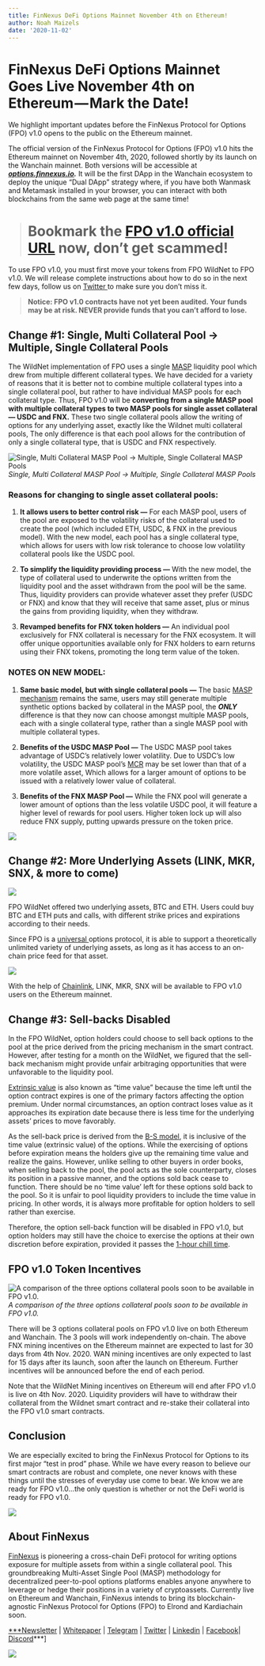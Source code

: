 ```yaml
---
title: FinNexus DeFi Options Mainnet November 4th on Ethereum!
author: Noah Maizels
date: '2020-11-02'
---
```


# FinNexus DeFi Options Mainnet Goes Live November 4th on Ethereum — Mark the Date!

We highlight important updates before the FinNexus Protocol for Options (FPO) v1.0 opens to the public on the Ethereum mainnet.

The official version of the FinNexus Protocol for Options (FPO) v1.0 hits the Ethereum mainnet on November 4th, 2020, followed shortly by its launch on the Wanchain mainnet. Both versions will be accessible at ***[options.finnexus.io](http://options.finnexus.io).*** 
It will be the first DApp in the Wanchain ecosystem to deploy the unique “Dual DApp” strategy where, if you have both Wanmask and Metamask installed in your browser, you can interact with both blockchains from the same web page at the same time!
> # Bookmark the [FPO v1.0 official URL](http://options.finnexus.io) now, don’t get scammed!

To use FPO v1.0, you must first move your tokens from FPO WildNet to FPO v1.0. We will release complete instructions about how to do so in the next few days, follow us on [Twitter ](https://twitter.com/fin_nexus)to make sure you don’t miss it.
> **Notice: FPO v1.0 contracts have not yet been audited. Your funds may be at risk. NEVER provide funds that you can’t afford to lose.**

## Change #1: Single, Multi Collateral Pool → Multiple, Single Collateral Pools

The WildNet implementation of FPO uses a single [MASP](https://medium.com/finnexus/fpo-v1-0-will-support-multiple-assets-for-providing-liquidity-b2a88e2617b0) liquidity pool which drew from multiple different collateral types. We have decided for a variety of reasons that it is better not to combine multiple collateral types into a single collateral pool, but rather to have individual MASP pools for each collateral type. Thus, FPO v1.0 will be **converting from a single MASP pool with multiple collateral types to two MASP pools for single asset collateral — USDC and FNX.** These two single collateral pools allow the writing of options for any underlying asset, exactly like the Wildnet multi collateral pools, The only difference is that each pool allows for the contribution of only a single collateral type, that is USDC and FNX respectively.

![Single, Multi Collateral MASP Pool → Multiple, Single Collateral MASP Pools](https://cdn-images-1.medium.com/max/2800/1*YDq91cp1QME4lo7NAYCmyg.png)*Single, Multi Collateral MASP Pool → Multiple, Single Collateral MASP Pools*

### **Reasons for changing to single asset collateral pools:**

1. **It allows users to better control risk —** For each MASP pool, users of the pool are exposed to the volatility risks of the collateral used to create the pool (which included ETH, USDC, & FNX in the previous model). With the new model, each pool has a single collateral type, which allows for users with low risk tolerance to choose low volatility collateral pools like the USDC pool.

1. **To simplify the liquidity providing process —** With the new model, the type of collateral used to underwrite the options written from the liquidity pool and the asset withdrawn from the pool will be the same. Thus, liquidity providers can provide whatever asset they prefer (USDC or FNX) and know that they will receive that same asset, plus or minus the gains from providing liquidity, when they withdraw.

1. **Revamped benefits for FNX token holders —** An individual pool exclusively for FNX collateral is necessary for the FNX ecosystem. It will offer unique opportunities available only for FNX holders to earn returns using their FNX tokens, promoting the long term value of the token.

### NOTES ON NEW MODEL:

1. **Same basic model, but with single collateral pools —** The basic [MASP mechanism](https://medium.com/finnexus/fpo-v1-0-the-universal-options-protocol-is-a-game-changer-fc11f30c4bb4) remains the same, users may still generate multiple synthetic options backed by collateral in the MASP pool, the ***ONLY*** difference is that they now can choose amongst multiple MASP pools, each with a single collateral type, rather than a single MASP pool with multiple collateral types.

1. **Benefits of the USDC MASP Pool —** The USDC MASP pool takes advantage of USDC’s relatively lower volatility. Due to USDC’s low volatility, the USDC MASP pool’s [MCR](https://www.docs.finnexus.io/terminology/#minimum-collateralization-ratio-mcr) may be set lower than that of a more volatile asset, Which allows for a larger amount of options to be issued with a relatively lower value of collateral.

1. **Benefits of the FNX MASP Pool —** While the FNX pool will generate a lower amount of options than the less volatile USDC pool, it will feature a higher level of rewards for pool users. Higher token lock up will also reduce FNX supply, putting upwards pressure on the token price.

![](https://cdn-images-1.medium.com/max/3508/0*R9KS5j7LeZGaKBjf.png)

## Change #2: More Underlying Assets (LINK, MKR, SNX, & more to come)

![](https://cdn-images-1.medium.com/max/3508/1*nbxA2u63yLCnHznQO1Ynfw.png)

FPO WildNet offered two underlying assets, BTC and ETH. Users could buy BTC and ETH puts and calls, with different strike prices and expirations according to their needs.

Since FPO is a [universal ](https://medium.com/finnexus/fpo-v1-0-the-universal-options-protocol-is-a-game-changer-fc11f30c4bb4)options protocol, it is able to support a theoretically unlimited variety of underlying assets, as long as it has access to an on-chain price feed for that asset.

![](https://cdn-images-1.medium.com/max/6912/1*GOrRP3VpJKhbCnrkSsUozg.jpeg)

With the help of [Chainlink](https://medium.com/finnexus/finnexus-integrates-chainlink-price-feeds-live-on-ethereum-mainnet-to-power-decentralized-options-1d3aa8c657ba), LINK, MKR, SNX will be available to FPO v1.0 users on the Ethereum mainnet.

## Change #3: Sell-backs Disabled

In the FPO WildNet, option holders could choose to sell back options to the pool at the price derived from the pricing mechanism in the smart contract. However, after testing for a month on the WildNet, we figured that the sell-back mechanism might provide unfair arbitraging opportunities that were unfavorable to the liquidity pool.

[Extrinsic value](https://www.investopedia.com/terms/e/extrinsicvalue.asp#:~:text=Extrinsic%20value%20is%20the%20difference,in%20volatility%20in%20the%20market.) is also known as “time value” because the time left until the option contract expires is one of the primary factors affecting the option premium. Under normal circumstances, an option contract loses value as it approaches its expiration date because there is less time for the underlying assets’ prices to move favorably.

As the sell-back price is derived from the [B-S model](https://www.investopedia.com/terms/b/blackscholes.asp), it is inclusive of the time value (extrinsic value) of the options. While the exercising of options before expiration means the holders give up the remaining time value and realize the gains. However, unlike selling to other buyers in order books, when selling back to the pool, the pool acts as the sole counterparty, closes its position in a passive manner, and the options sold back cease to function. There should be no ‘time value’ left for these options sold back to the pool. So it is unfair to pool liquidity providers to include the time value in pricing. In other words, it is always more profitable for option holders to sell rather than exercise.

Therefore, the option sell-back function will be disabled in FPO v1.0, but option holders may still have the choice to exercise the options at their own discretion before expiration, provided it passes the [1-hour chill time](https://medium.com/finnexus/designs-to-make-fpo-v1-0-safe-and-secure-afee6a729e1b).

## FPO v1.0 Token Incentives

![A comparison of the three options collateral pools soon to be available in FPO v1.0.](https://cdn-images-1.medium.com/max/3200/1*lMO3yj-DFtc7cxKbibcR3g.png)*A comparison of the three options collateral pools soon to be available in FPO v1.0.*

There will be 3 options collateral pools on FPO v1.0 live on both Ethereum and Wanchain. The 3 pools will work independently on-chain. The above FNX mining incentives on the Ethereum mainnet are expected to last for 30 days from 4th Nov. 2020. WAN mining incentives are only expected to last for 15 days after its launch, soon after the launch on Ethereum. Further incentives will be announced before the end of each period.

Note that the WildNet Mining incentives on Ethereum will end after FPO v1.0 is live on 4th Nov. 2020. Liquidity providers will have to withdraw their collateral from the Wildnet smart contract and re-stake their collateral into the FPO v1.0 smart contracts.

## Conclusion

We are especially excited to bring the FinNexus Protocol for Options to its first major “test in prod” phase. While we have every reason to believe our smart contracts are robust and complete, one never knows with these things until the stresses of everyday use come to bear. We know we are ready for FPO v1.0…the only question is whether or not the DeFi world is ready for FPO v1.0.

![](https://cdn-images-1.medium.com/max/2000/0*OLAoke1t-nCx1M1a.png)

## About FinNexus

[FinNexus](http://finnexus.io/) is pioneering a cross-chain DeFi protocol for writing options exposure for multiple assets from within a single collateral pool. This groundbreaking Multi-Asset Single Pool (MASP) methodology for decentralized peer-to-pool options platforms enables anyone anywhere to leverage or hedge their positions in a variety of cryptoassets. Currently live on Ethereum and Wanchain, FinNexus intends to bring its blockchain-agnostic FinNexus Protocol for Options (FPO) to Elrond and Kardiachain soon.

[***Newsletter](https://mailchi.mp/9c15712d2bbf/finnexus-newsletter) | [Whitepaper](https://finnexus.github.io/Pdfs/FinNexus_Whitepaper_en.pdf) | [Telegram](https://t.me/FinNexusOfficial) | [Twitter](https://twitter.com/fin_nexus) | [Linkedin](https://www.linkedin.com/company/finnexus) | [Facebook](https://www.facebook.com/FinNexus)| [Discord](https://discord.com/invite/bCDMHN7)***]

![](https://cdn-images-1.medium.com/max/NaN/0*brQygQEAKzJtJ7My.png)
